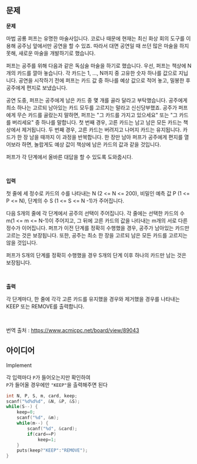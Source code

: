 ## 문제
**문제**  

마법 공룡 퍼프는 유명한 마술사입니다. 코로나 때문에 현재는 최신 화상 회의 도구를 이용해 공주님 앞에서만 공연을 할 수 있죠. 따라서 대면 공연일 때 쓰던 많은 마술을 하지 못해, 새로운 마술을 개발하기로 했습니다.  

퍼프는 공주를 위해 다음과 같은 독심술 마술을 하기로 했습니다. 우선, 퍼프는 책상에 N개의 카드를 깔아 놓습니다. 각 카드는 1, ..., N까지 중 고유한 숫자 하나를 값으로 지닙니다. 공연을 시작하기 전에 퍼프는 카드 값 중 하나를 예상 값으로 적어 놓고, 밀봉한 후 공주에게 편지로 보냈습니다.  

공연 도중, 퍼프는 공주에게 남은 카드 중 몇 개를 골라 달라고 부탁했습니다. 공주에게 최소 하나는 고르되 남아있는 카드 모두를 고르지는 말라고 신신당부했죠. 공주가 퍼프에게 무슨 카드를 골랐는지 말하면, 퍼프는 "그 카드를 가지고 있으세요" 또는 "그 카드를 버리세요" 중 하나를 말합니다. 첫 번째 경우, 고른 카드는 남고 남은 모든 카드는 책상에서 제거됩니다. 두 번째 경우, 고른 카드는 버려지고 나머지 카드는 유지됩니다. 카드가 한 장 남을 때까지 이 과정을 반복합니다. 한 장만 남아 퍼프가 공주에게 편지를 열어보라 하면, 놀랍게도 예상 값이 책상에 남은 카드의 값과 같을 것입니다.  

퍼프가 각 단계에서 올바른 대답을 할 수 있도록 도와줍시다.  

<br/>

**입력**  

첫 줄에 세 정수로 카드의 수를 나타내는 N (2 <= N <= 200), 비밀인 예측 값 P (1 <= P <= N), 단계의 수 S (1 <= S <= N -1)가 주어집니다.  

다음 S개의 줄에 각 단계에서 공주의 선택이 주어집니다. 각 줄에는 선택한 카드의 수 m(1 <= m <= N-1)이 주어지고, 그 뒤에 고른 카드의 값을 나타내는 m개의 서로 다른 정수가 이어집니다. 퍼프가 이전 단계를 정확히 수행했을 경우, 공주가 남아있는 카드만 고르는 것은 보장됩니다. 또한, 공주는 최소 한 장을 고르되 남은 모든 카드를 고르지는 않을 것입니다.  

퍼프가 S개의 단계를 정확히 수행했을 경우 S개의 단계 이후 하나의 카드만 남는 것은 보장됩니다.  

<br/>

**출력**  

각 단계마다, 한 줄에 각각 고른 카드를 유지했을 경우와 제거했을 경우를 나타내는 KEEP 또는 REMOVE를 출력합니다.  

<br/>

번역 출처 : https://www.acmicpc.net/board/view/89043

## 아이디어
Implement  
  
각 입력마다 `P`가 들어오는지만 확인하여  
`P`가 들어올 경우에만 `"KEEP"`을 출력해주면 된다
```c
int N, P, S, m, card, keep;
scanf("%d%d%d", &N, &P, &S);
while(S--) {
	keep=0;
	scanf("%d", &m);
	while(m--) {
		scanf("%d", &card);
		if(card==P)
			keep=1;
	}
	puts(keep?"KEEP":"REMOVE");
}
```
